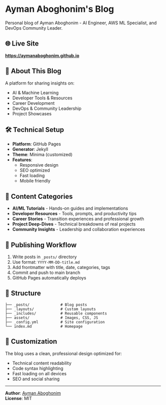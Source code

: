 # Ayman Aboghonim's Blog

Personal blog of Ayman Aboghonim - AI Engineer, AWS ML Specialist, and DevOps Community Leader.

## 🌐 Live Site
**https://aymanaboghonim.github.io**

## 🎯 About This Blog

A platform for sharing insights on:
- AI & Machine Learning
- Developer Tools & Resources  
- Career Development
- DevOps & Community Leadership
- Project Showcases

## 🛠️ Technical Setup

- **Platform**: GitHub Pages
- **Generator**: Jekyll
- **Theme**: Minima (customized)
- **Features**: 
  - Responsive design
  - SEO optimized
  - Fast loading
  - Mobile friendly

## 📝 Content Categories

- **AI/ML Tutorials** - Hands-on guides and implementations
- **Developer Resources** - Tools, prompts, and productivity tips
- **Career Stories** - Transition experiences and professional growth
- **Project Deep-Dives** - Technical breakdowns of real projects
- **Community Insights** - Leadership and collaboration experiences

## 🚀 Publishing Workflow

1. Write posts in `_posts/` directory
2. Use format: `YYYY-MM-DD-title.md`
3. Add frontmatter with title, date, categories, tags
4. Commit and push to main branch
5. GitHub Pages automatically deploys

## 📂 Structure

```
├── _posts/              # Blog posts
├── _layouts/            # Custom layouts
├── _includes/           # Reusable components
├── assets/              # Images, CSS, JS
├── _config.yml          # Site configuration
└── index.md             # Homepage
```

## 🎨 Customization

The blog uses a clean, professional design optimized for:
- Technical content readability
- Code syntax highlighting
- Fast loading on all devices
- SEO and social sharing

---

**Author**: [Ayman Aboghonim](https://github.com/aymanaboghonim)  
**License**: MIT
